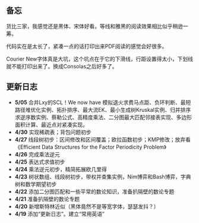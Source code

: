 ## 备忘

货比三家，我感觉还是黑体、宋体好看。等线和雅黑的阅读效果相比似乎稍逊一筹。

代码实在是太长了，紧凑一点的话打印出来PDF阅读的感觉会好很多。

Courier New字体真是大坑，这个坑点在于它的下滑线，行距设置得太小，下划线就不能打印出来了。换成Consolas之后好多了。

## 更新日志

- **5/05** 合并Lxy的SCL！We now have 模拟退火求费马点距、负环判断、最短路径堆优化实例、拓扑排序、最大流EK、最小生成树Kruskal实例、归并排序求逆序数实例、蔡勒公式、高精度乘法、二分图最大匹配邻接表实现、多边形面积计算、最近点对紧凑实现。
- **4/30** 实现稀疏表；背包问题初步
- **4/27** 线段树初步：区间修改和区间覆盖；欧拉函数初步；KMP修改；放弃看《Efficient Data Structures for the Factor Periodicity Problem》
- **4/26** 完成乘法逆元
- **4/25** 表达式求值初步
- **4/24** 乘法逆元初步，精简拓展欧几里得
- **4/23** 树状数组、线段树初步，带权并查集实例，Nim博弈和Bash博弈，字典树和数学期望初步
- **4/22** 添加二分图匹配和一些平常的数论知识，准备扒隔壁的数论专题 
- **4/21** 准备扒隔壁的数论专题
- **4/20** 新增斯特林近似（黑体竟然不是等宽字体，瑟瑟发抖？）
- **4/19** 添加“更新日志”。建立“常用英语”
